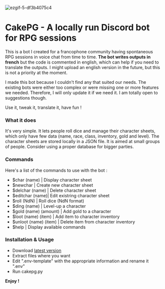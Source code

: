 ![ezgif-5-df3b4075c4](https://github.com/zad-sixstrings/cakepg/assets/14813374/aaf7cc9d-a526-416a-9c9c-16449ac2a9cd)
# CakePG - A locally run Discord bot for RPG sessions

This is a bot I created for a francophone community having spontaneous RPG sessions in voice chat from time to time. **The bot writes outputs in french** but the code is commented in english, which can help if you need to translate the outputs. I might upload an english version in the future, but this is not a priority at the moment.

I made this bot because I couldn't find any that suited our needs. The existing bots were either too complex or were missing one or more features we needed. Therefore, I will only update it if we need it. I am totally open to suggestions though.

Use it, tweak it, translate it, have fun !

### What it does
It's very simple. It lets people roll dice and manage their character sheets, which only have few data (name, race, class, inventory, gold and level). The character sheets are stored locally in a JSON file. It is aimed at small groups of people. Consider using a proper database for bigger parties.

### Commands
Here's a list of the commands to use with the bot :
- $char (name) | Display character sheet
- $newchar | Create new character sheet
- $delchar (name) | Delete character sheet
- $editchar (name)| Edit existring character sheet
- $roll (NdN) | Roll dice (NdN format)
- $ding (name) | Level-up a character
- $gold (name) (amount) | Add gold to a character
- $loot (name) (item) | Add item to character inventory
- $unloot (name) (item) | Delete item from character inventory
- $help | Display available commands

### Installation & Usage
- Download [latest version](https://github.com/zad-sixstrings/cakepg/releases/tag/1.0)
- Extract files where you want
- Edit ".env-template" with the appropriate information and rename it ".env"
- Run cakepg.py

**Enjoy !**
